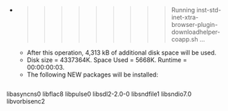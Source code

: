 * >>>>>>>>> Running inst-std-inet-xtra-browser-plugin-downloadhelper-coapp.sh ...
  * After this operation, 4,313 kB of additional disk space will be used.
  * Disk size = 4337364K. Space Used = 5668K. Runtime = 00:00:00:03.
  * The following NEW packages will be installed:
  ```bash
libasyncns0 libflac8 libpulse0 libsdl2-2.0-0 libsndfile1
libsndio7.0 libvorbisenc2
  ```
